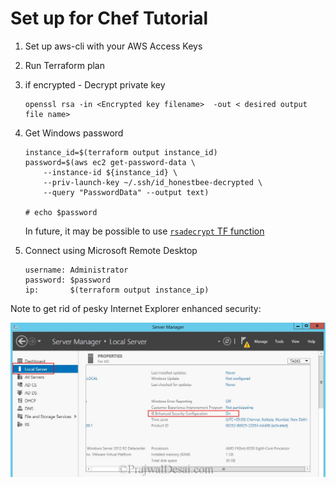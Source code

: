 # Set up for Chef Tutorial

1.  Set up aws-cli with your AWS Access Keys
1.  Run Terraform plan
1.  if encrypted - Decrypt private key

    ```
    openssl rsa -in <Encrypted key filename>  -out < desired output file name>
    ```

1.  Get Windows password

    ```
    instance_id=$(terraform output instance_id)
    password=$(aws ec2 get-password-data \
        --instance-id ${instance_id} \
        --priv-launch-key ~/.ssh/id_honestbee-decrypted \
        --query "PasswordData" --output text)

    # echo $password
    ```

    In future, it may be possible to use 
    [`rsadecrypt` TF function](https://github.com/hashicorp/terraform/pull/16647)

1.  Connect using Microsoft Remote Desktop

    ```
    username: Administrator
    password: $password
    ip:       $(terraform output instance_ip)
    ```

Note to get rid of pesky Internet Explorer enhanced security:

![disable enhanced security](pic/Disable-IE-Enhanced-Security-In-Windows-Server-2012-R2-Snap2.jpg)



